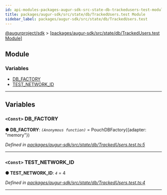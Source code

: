 ```yaml
---
id: api-modules-packages-augur-sdk-src-state-db-trackedusers-test-module
title: packages/augur-sdk/src/state/db/TrackedUsers.test Module
sidebar_label: packages/augur-sdk/src/state/db/TrackedUsers.test
---
```


[@augurproject/sdk](api-readme.md) > [[packages/augur-sdk/src/state/db/TrackedUsers.test Module]](api-modules-packages-augur-sdk-src-state-db-trackedusers-test-module.md)

## Module

### Variables

* [DB_FACTORY](api-modules-packages-augur-sdk-src-state-db-trackedusers-test-module.md#db_factory)
* [TEST_NETWORK_ID](api-modules-packages-augur-sdk-src-state-db-trackedusers-test-module.md#test_network_id)

---

## Variables

<a id="db_factory"></a>

### `<Const>` DB_FACTORY

**● DB_FACTORY**: *`(Anonymous function)`* =  PouchDBFactory({adapter: "memory"})

*Defined in [packages/augur-sdk/src/state/db/TrackedUsers.test.ts:5](https://github.com/AugurProject/augur/blob/a689f5d0f9/packages/augur-sdk/src/state/db/TrackedUsers.test.ts#L5)*

___
<a id="test_network_id"></a>

### `<Const>` TEST_NETWORK_ID

**● TEST_NETWORK_ID**: *`4`* = 4

*Defined in [packages/augur-sdk/src/state/db/TrackedUsers.test.ts:4](https://github.com/AugurProject/augur/blob/a689f5d0f9/packages/augur-sdk/src/state/db/TrackedUsers.test.ts#L4)*

___

